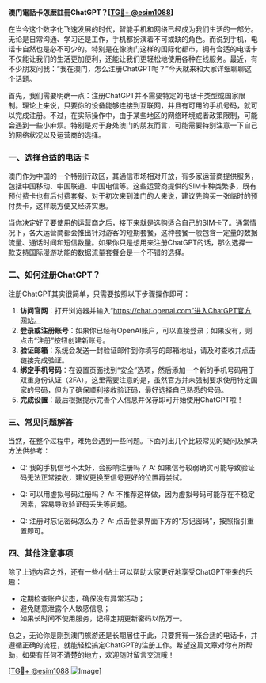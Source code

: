 **澳门電話卡怎麽註冊ChatGPT？[[TG💪+ @esim1088](https://t.me/s/esim1088)]**

在当今这个数字化飞速发展的时代，智能手机和网络已经成为我们生活的一部分。无论是日常沟通、学习还是工作，手机都扮演着不可或缺的角色。而说到手机，电话卡自然也是必不可少的。特别是在像澳门这样的国际化都市，拥有合适的电话卡不仅能让我们的生活更加便利，还能让我们更轻松地使用各种在线服务。最近，有不少朋友问我：“我在澳门，怎么注册ChatGPT呢？”今天就来和大家详细聊聊这个话题。

首先，我们需要明确一点：注册ChatGPT并不需要特定的电话卡类型或国家限制。理论上来说，只要你的设备能够连接到互联网，并且有可用的手机号码，就可以完成注册。不过，在实际操作中，由于某些地区的网络环境或者政策限制，可能会遇到一些小麻烦。特别是对于身处澳门的朋友而言，可能需要特别注意一下自己的网络状况以及运营商的选择。

### 一、选择合适的电话卡

澳门作为中国的一个特别行政区，其通信市场相对开放，有多家运营商提供服务，包括中国移动、中国联通、中国电信等。这些运营商提供的SIM卡种类繁多，既有预付费卡也有后付费套餐。对于初次来到澳门的人来说，建议先购买一张临时的预付费卡，这样既方便又经济实惠。

当你决定好了要使用的运营商之后，接下来就是选购适合自己的SIM卡了。通常情况下，各大运营商都会推出针对游客的短期套餐，这种套餐一般包含一定量的数据流量、通话时间和短信数量。如果你只是想用来注册ChatGPT的话，那么选择一款支持国际漫游功能的数据流量套餐会是一个不错的选择。

### 二、如何注册ChatGPT？

注册ChatGPT其实很简单，只需要按照以下步骤操作即可：

1. **访问官网**：打开浏览器并输入“https://chat.openai.com”进入ChatGPT官方网站。
2. **登录或注册账号**：如果你已经有OpenAI账户，可以直接登录；如果没有，则点击“注册”按钮创建新账号。
3. **验证邮箱**：系统会发送一封验证邮件到你填写的邮箱地址，请及时查收并点击链接完成验证。
4. **绑定手机号码**：在设置页面找到“安全”选项，然后添加一个新的手机号码用于双重身份认证（2FA）。这里需要注意的是，虽然官方并未强制要求使用特定国家的号码，但为了确保顺利接收验证码，最好选择自己熟悉的号码。
5. **完成设置**：最后根据提示完善个人信息并保存即可开始使用ChatGPT啦！

### 三、常见问题解答

当然，在整个过程中，难免会遇到一些问题。下面列出几个比较常见的疑问及解决方法供参考：

- Q: 我的手机信号不太好，会影响注册吗？
   A: 如果信号较弱确实可能导致验证码无法正常接收，建议更换至信号更好的位置再尝试。
   
- Q: 可以用虚拟号码注册吗？
   A: 不推荐这样做，因为虚拟号码可能存在不稳定因素，容易导致验证码丢失等问题。

- Q: 注册时忘记密码怎么办？
   A: 点击登录界面下方的“忘记密码”，按照指引重置即可。

### 四、其他注意事项

除了上述内容之外，还有一些小贴士可以帮助大家更好地享受ChatGPT带来的乐趣：

- 定期检查账户状态，确保没有异常活动；
- 避免随意泄露个人敏感信息；
- 如果长时间不使用服务，记得定期更新密码以防万一。

总之，无论你是刚到澳门旅游还是长期居住于此，只要拥有一张合适的电话卡，并遵循正确的流程，就能轻松搞定ChatGPT的注册工作。希望这篇文章对你有所帮助，如果有任何不清楚的地方，欢迎随时留言交流哦！

[[TG💪+ @esim1088](https://t.me/s/esim1088) ![Image](https://i.postimg.cc/4NQfJmqS/Snipaste-2025-05-13-00-14-12.png)]